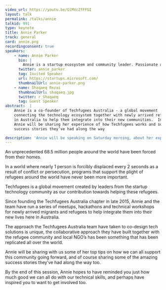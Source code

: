 ```yaml
---
video_url: https://youtu.be/GlMVcZfFFGI
layout: talk
permalink: /talks/annie
talkid: 991
type: keynote
title: Annie Parker
track: general
card: annie.png
recordingconsent: true
speakers:
    - name: Annie Parker
      bio: |
        Annie is a startup ecosystem and community leader. Passionate about diversity and inclusion, and helping wherever she can, Annie is an active angel investor and mentor and loves helping founders achieve their full potential.
      twitter: annie_parker
      tag: Invited Speaker
      url: https://startups.microsoft.com/
      thumbnailUrl: annie-parker.png
    - name: Shaqaeq Rezai
      thumbnailUrl: shaqaeq.jpg
      twitter: r_Shaqaeq
      tag: Guest Speaker
abstract:  | 
    Annie is a co-founder of Techfugees Australia - a global movement
    connecting the technology ecosystem together with newly arrived refugees here
    in Australia to help them integrate into their new communities.  In this talk,
    Annie will be sharing her experience of how Techfugees works and some of the
    success stories they’ve had along the way

description: 'Annie will be speaking on Saturday morning, about her experiences of Techfugees.'
---
```


An unprecedented 68.5 million people around the world have been forced from their homes.  

In a world where nearly 1 person is forcibly displaced every 2 seconds as a result of conflict or persecution, programs that support the plight of refugees around the world have never been more important.

Techfugees is a global movement created by leaders from the startup technology community as our contribution towards helping these refugees.

Since founding the Techfugees Australia chapter in late 2015, Annie and the team have run a series of meetups, hackathons and technical workshops for newly arrived migrants and refugees to help integrate them into their new lives here in Australia.  

The approach the Techfugees Australia team have taken to co-design tech solutions is unique, the collaborative approach they have built together with the refugee community and local NGO’s has been something that has been replicated all over the world.  

Annie will be sharing with us some of her top tips on how we can all support this community going forward, and of course sharing some of the amazing success stories they’ve had along the way too.

By the end of this session, Annie hopes to have reminded you just how much good we can all do with our technical skills, and perhaps have inspired you to want to get involved too.


